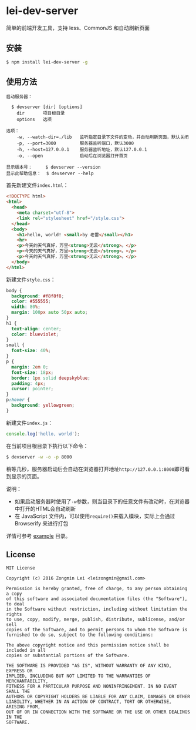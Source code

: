 # lei-dev-server
简单的前端开发工具，支持 less、CommonJS 和自动刷新页面

## 安装

```bash
$ npm install lei-dev-server -g
```


## 使用方法

```
启动服务器：

  $ devserver [dir] [options]
    dir       项目根目录
    options   选项

选项：
    -w, --watch-dir=./lib   监听指定目录下文件的变动，并自动刷新页面，默认关闭
    -p, --port=3000         服务器监听端口，默认3000
    -h, --host=127.0.0.1    服务器监听地址，默认127.0.0.1
    -o, --open              启动后在浏览器打开首页

显示版本号：     $ devserver --version
显示此帮助信息：  $ devserver --help
```

首先新建文件`index.html`：

```html
<!DOCTYPE html>
<html>
  <head>
    <meta charset="utf-8">
    <link rel="stylesheet" href="/style.css">
  </head>
  <body>
    <h1>hello, world! <small>by 老雷</small></h1>
    <hr>
    <p>今天的天气真好，万里<strong>无云</strong>。</p>
    <p>今天的天气真好，万里<strong>无云</strong>。</p>
    <p>今天的天气真好，万里<strong>无云</strong>。</p>
  </body>
</html>
```

新建文件`style.css`：

```css
body {
  background: #f8f8f8;
  color: #555555;
  width: 80%;
  margin: 100px auto 50px auto;
}
h1 {
  text-align: center;
  color: blueviolet;
}
small {
  font-size: 40%;
}
p {
  margin: 2em 0;
  font-size: 18px;
  border: 1px solid deepskyblue;
  padding: 4px;
  cursor: pointer;
}
p:hover {
  background: yellowgreen;
}
```

新建文件`index.js`：

```javascript
console.log('hello, world');
```

在当前项目根目录下执行以下命令：

```bash
$ devserver -w -o -p 8000
```

稍等几秒，服务器启动后会自动在浏览器打开地址`http://127.0.0.1:8000`即可看到显示的页面。

说明：

+ 如果启动服务器时使用了`-w`参数，则当目录下的任意文件有改动时，在浏览器中打开的HTML会自动刷新
+ 在 JavaScript 文件内，可以使用`require()`来载入模块，实际上会通过 Browserify 来进行打包

详情可参考 [example](https://github.com/leizongmin/lei-dev-server/tree/master/example) 目录。


## License

```
MIT License

Copyright (c) 2016 Zongmin Lei <leizongmin@gmail.com>

Permission is hereby granted, free of charge, to any person obtaining a copy
of this software and associated documentation files (the "Software"), to deal
in the Software without restriction, including without limitation the rights
to use, copy, modify, merge, publish, distribute, sublicense, and/or sell
copies of the Software, and to permit persons to whom the Software is
furnished to do so, subject to the following conditions:

The above copyright notice and this permission notice shall be included in all
copies or substantial portions of the Software.

THE SOFTWARE IS PROVIDED "AS IS", WITHOUT WARRANTY OF ANY KIND, EXPRESS OR
IMPLIED, INCLUDING BUT NOT LIMITED TO THE WARRANTIES OF MERCHANTABILITY,
FITNESS FOR A PARTICULAR PURPOSE AND NONINFRINGEMENT. IN NO EVENT SHALL THE
AUTHORS OR COPYRIGHT HOLDERS BE LIABLE FOR ANY CLAIM, DAMAGES OR OTHER
LIABILITY, WHETHER IN AN ACTION OF CONTRACT, TORT OR OTHERWISE, ARISING FROM,
OUT OF OR IN CONNECTION WITH THE SOFTWARE OR THE USE OR OTHER DEALINGS IN THE
SOFTWARE.
```
